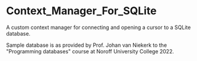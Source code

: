 # Context_Manager_For_SQLite
A custom context manager for connecting and opening a cursor to a SQLite database.

Sample database is as provided by Prof. Johan van Niekerk to the "Programming databases" course at Noroff University College 2022.
